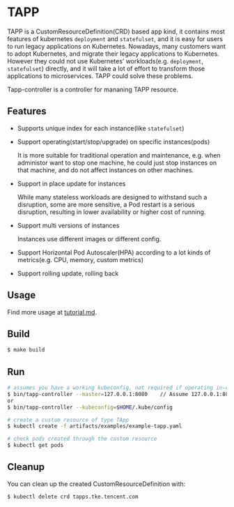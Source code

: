 # TAPP

TAPP is a CustomResourceDefinition(CRD) based app kind, it contains most features of kubernetes `deployment` and `statefulset`, and it is easy for users to run legacy applications on Kubernetes. Nowadays, many customers want to adopt Kubernetes, and migrate their legacy applications to Kubernetes. However they could not use Kubernetes’ workloads(e.g. `deployment`, `statefulset`) directly, and it will take a lot of effort to transform those applications to microservices. TAPP could solve these problems. 

Tapp-controller is a controller for mananing TAPP resource.

## Features

* Supports unique index for each instance(like `statefulset`)

* Support operating(start/stop/upgrade) on specific instances(pods)

  It is more suitable for traditional operation and maintenance, e.g. when administor want to stop one machine, he could just stop instances on that machine, and do not affect instances on other machines.

* Support in place update for instances

  While many stateless workloads are designed to withstand such a disruption, some are more sensitive, a Pod restart is a serious disruption, resulting in lower availability or higher cost of running.

* Support multi versions of instances

  Instances use different images or different config.

* Support Horizontal Pod Autoscaler(HPA) according to a lot kinds of metrics(e.g. CPU, memory, custom metrics)

* Support rolling update, rolling back

## Usage

Find more usage at [tutorial.md](doc/tutorial.md).

## Build

``` sh
$ make build
```

## Run

```sh
# assumes you have a working kubeconfig, not required if operating in-cluster
$ bin/tapp-controller --master=127.0.0.1:8080    // Assume 127.0.0.1:8080 is k8s master ip:port
or
$ bin/tapp-controller --kubeconfig=$HOME/.kube/config

# create a custom resource of type TApp
$ kubectl create -f artifacts/examples/example-tapp.yaml

# check pods created through the custom resource
$ kubectl get pods
```

## Cleanup

You can clean up the created CustomResourceDefinition with:

    $ kubectl delete crd tapps.tke.tencent.com
